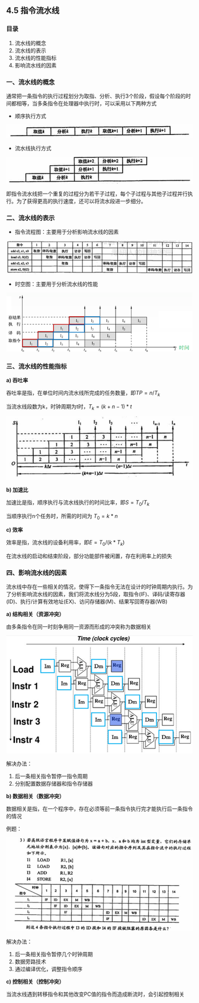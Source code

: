 ## 4.5 指令流水线

### 目录

1. 流水线的概念
2. 流水线的表示
3. 流水线的性能指标
4. 影响流水线的因素



### 一、流水线的概念

通常把一条指令的执行过程划分为取指、分析、执行3个阶段，假设每个阶段的时间都相等，当多条指令在处理器中执行时，可以采用以下两种方式

* 顺序执行方式

![image-20210919143919079](image-20210919143919079.png)

* 流水线执行方式

![image-20210919144535125](image-20210919144535125.png)



即指令流水线把一个重复的过程分为若干子过程，每个子过程与其他子过程并行执行。为了获得更高的执行速度，还可以将流水段进一步细分。



### 二、流水线的表示

* 指令流程图：主要用于分析影响流水线的因素

![image-20210925153750755](image-20210925153750755.png)



* 时空图：主要用于分析流水线的性能

![image-20210919150041437](image-20210919150041437.png)



### 三、流水线的性能指标

**a) 吞吐率**

吞吐率是指，在单位时间内流水线所完成的任务数量，即$TP = n / T_k$

当流水线段数为k，时钟周期为t时，$T_k = (k + n - 1) * t$

![image-20210925103831147](image-20210925103831147.png)

**b) 加速比**

加速比是指，顺序执行与流水线执行的时间比率，即$S = T_0 / T_k$

当顺序执行n个任务时，所需的时间为 $T_0 = k*n$



**c) 效率**

效率是指，流水线的设备利用率，即$E = T_0 / (k*T_k)$

在流水线的启动和结束阶段，部分功能部件被闲置，存在利用率上的损失



### 四、影响流水线的因素

流水线中存在一些相关的情况，使得下一条指令无法在设计的时钟周期内执行。为了分析影响流水线的因素，我们将流水线分为5段，取指令(IF)、译码/读寄存器(ID)、执行/计算有效地址(EX)、访问存储器(M)、结果写回寄存器(WB)



**a) 结构相关（资源冲突）**

由多条指令在同一时刻争用同一资源而形成的冲突称为数据相关

![image-20210925131921791](image-20210925131921791.png)

解决办法：

1. 后一条相关指令暂停一指令周期
2. 分别配置数据存储器和指令存储器



**b) 数据相关（数据冲突）**

数据相关是指，在一个程序中，存在必须等前一条指令执行完才能执行后一条指令的情况



例题：

![image-20210925142513336](image-20210925142513336.png)



解决办法：

1. 后一条相关指令暂停几个时钟周期
2. 数据旁路技术
3. 通过编译优化，调整指令顺序



**c) 控制相关（控制冲突）**

当流水线遇到转移指令和其他改变PC值的指令而造成断流时，会引起控制相关

